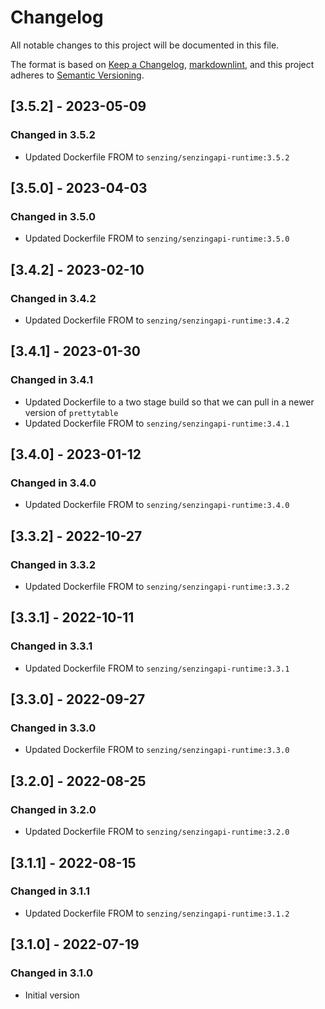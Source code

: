 # Changelog

All notable changes to this project will be documented in this file.

The format is based on [Keep a Changelog](https://keepachangelog.com/en/1.0.0/),
[markdownlint](https://dlaa.me/markdownlint/),
and this project adheres to [Semantic Versioning](https://semver.org/spec/v2.0.0.html).

## [3.5.2] - 2023-05-09

### Changed in 3.5.2

 - Updated Dockerfile FROM to `senzing/senzingapi-runtime:3.5.2`

## [3.5.0] - 2023-04-03

### Changed in 3.5.0

 - Updated Dockerfile FROM to `senzing/senzingapi-runtime:3.5.0`

## [3.4.2] - 2023-02-10

### Changed in 3.4.2

 - Updated Dockerfile FROM to `senzing/senzingapi-runtime:3.4.2`

## [3.4.1] - 2023-01-30

### Changed in 3.4.1

 - Updated Dockerfile to a two stage build so that we can pull in a newer version of `prettytable`
 - Updated Dockerfile FROM to `senzing/senzingapi-runtime:3.4.1`

## [3.4.0] - 2023-01-12

### Changed in 3.4.0

 - Updated Dockerfile FROM to `senzing/senzingapi-runtime:3.4.0`

## [3.3.2] - 2022-10-27

### Changed in 3.3.2

 - Updated Dockerfile FROM to `senzing/senzingapi-runtime:3.3.2`

## [3.3.1] - 2022-10-11

### Changed in 3.3.1

 - Updated Dockerfile FROM to `senzing/senzingapi-runtime:3.3.1`

## [3.3.0] - 2022-09-27

### Changed in 3.3.0

 - Updated Dockerfile FROM to `senzing/senzingapi-runtime:3.3.0`

## [3.2.0] - 2022-08-25

### Changed in 3.2.0

 - Updated Dockerfile FROM to `senzing/senzingapi-runtime:3.2.0`

## [3.1.1] - 2022-08-15

### Changed in 3.1.1

 - Updated Dockerfile FROM to `senzing/senzingapi-runtime:3.1.2`

## [3.1.0] - 2022-07-19

### Changed in 3.1.0

- Initial version

